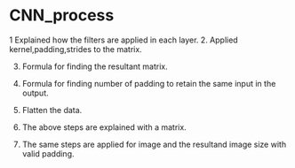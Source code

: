 # CNN_process
1 Explained how the filters are applied in each layer.
2. Applied kernel,padding,strides to the matrix.

3. Formula for finding the resultant matrix.

4. Formula for finding number of padding to retain the same input in the output.

5. Flatten the data.

6. The above steps are explained with a matrix. 

7. The same steps are applied for image and the resultand image size with valid padding.
